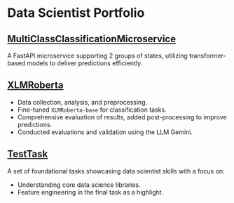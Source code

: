 # Data Scientist Portfolio


## [MultiClassClassificationMicroservice](<https://github.com/DimaDerepa/DSPortfolio/tree/main/MultiClassClassificationMicroservice>)
A FastAPI microservice supporting 2 groups of states, utilizing transformer-based models to deliver predictions efficiently.

## [XLMRoberta](<https://github.com/DimaDerepa/DSPortfolio/tree/main/XLMRoberta>)
- Data collection, analysis, and preprocessing.
- Fine-tuned `XLMRoberta-base` for classification tasks.
- Comprehensive evaluation of results, added post-processing to improve predictions.
- Conducted evaluations and validation using the LLM Gemini.


## [TestTask](<https://github.com/DimaDerepa/DSPortfolio/tree/main/TestTask>)
A set of foundational tasks showcasing data scientist skills with a focus on:
- Understanding core data science libraries.
- Feature engineering in the final task as a highlight.
